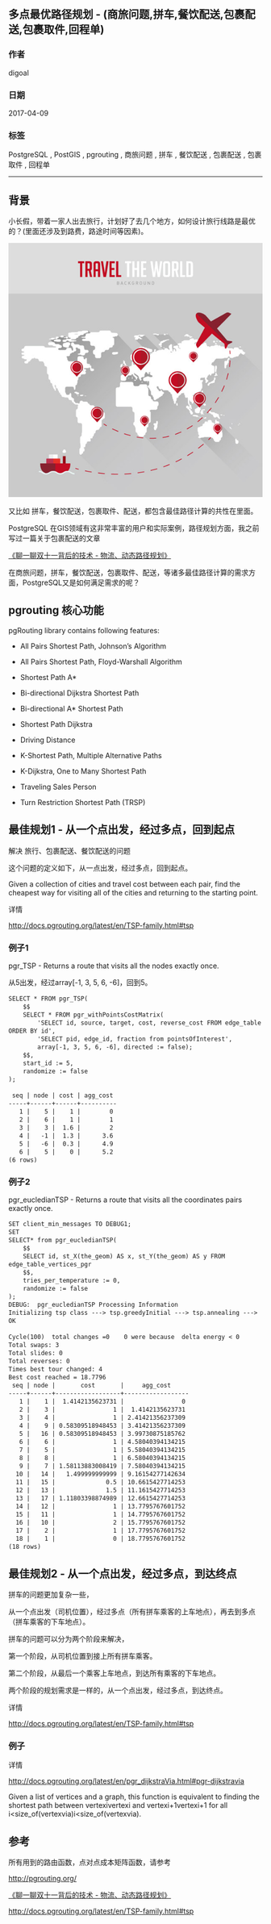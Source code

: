 ## 多点最优路径规划 - (商旅问题,拼车,餐饮配送,包裹配送,包裹取件,回程单)  
                                          
### 作者                                             
digoal                                     
                                      
### 日期                                                                                                         
2017-04-09                                    
                                         
### 标签                                      
PostgreSQL , PostGIS , pgrouting , 商旅问题 , 拼车 , 餐饮配送 , 包裹配送 , 包裹取件 , 回程单    
                                                                                                            
----                                                                                                      
                                                                                                               
## 背景      
小长假，带着一家人出去旅行，计划好了去几个地方，如何设计旅行线路是最优的？(里面还涉及到路费，路途时间等因素)。  
  
![pic](20170409_01_pic_001.jpg)  
  
又比如 拼车，餐饮配送，包裹取件、配送，都包含最佳路径计算的共性在里面。   
  
PostgreSQL 在GIS领域有这非常丰富的用户和实际案例，路径规划方面，我之前写过一篇关于包裹配送的文章  
  
[《聊一聊双十一背后的技术 - 物流、动态路径规划》](../201611/20161114_01.md)  
  
在商旅问题，拼车，餐饮配送，包裹取件、配送，等诸多最佳路径计算的需求方面，PostgreSQL又是如何满足需求的呢？  
  
## pgrouting 核心功能  
pgRouting library contains following features:  
  
- All Pairs Shortest Path, Johnson’s Algorithm  
  
- All Pairs Shortest Path, Floyd-Warshall Algorithm  
  
- Shortest Path A*  
  
- Bi-directional Dijkstra Shortest Path  
  
- Bi-directional A* Shortest Path  
  
- Shortest Path Dijkstra  
  
- Driving Distance  
  
- K-Shortest Path, Multiple Alternative Paths  
  
- K-Dijkstra, One to Many Shortest Path  
  
- Traveling Sales Person  
  
- Turn Restriction Shortest Path (TRSP)  
  
## 最佳规划1 - 从一个点出发，经过多点，回到起点  
解决 旅行、包裹配送、餐饮配送的问题  
  
这个问题的定义如下，从一点出发，经过多点，回到起点。  
  
Given a collection of cities and travel cost between each pair, find the cheapest way for visiting all of the cities and returning to the starting point.  
  
详情  
  
http://docs.pgrouting.org/latest/en/TSP-family.html#tsp  
  
### 例子1  
pgr_TSP - Returns a route that visits all the nodes exactly once.  
  
从5出发，经过array[-1, 3, 5, 6, -6]，回到5。  
  
```  
SELECT * FROM pgr_TSP(  
    $$  
    SELECT * FROM pgr_withPointsCostMatrix(  
        'SELECT id, source, target, cost, reverse_cost FROM edge_table ORDER BY id',  
        'SELECT pid, edge_id, fraction from pointsOfInterest',  
        array[-1, 3, 5, 6, -6], directed := false);  
    $$,  
    start_id := 5,  
    randomize := false  
);  
  
 seq | node | cost | agg_cost   
-----+------+------+----------  
   1 |    5 |    1 |        0  
   2 |    6 |    1 |        1  
   3 |    3 |  1.6 |        2  
   4 |   -1 |  1.3 |      3.6  
   5 |   -6 |  0.3 |      4.9  
   6 |    5 |    0 |      5.2  
(6 rows)  
```  
  
### 例子2  
pgr_eucledianTSP - Returns a route that visits all the coordinates pairs exactly once.  
  
```  
SET client_min_messages TO DEBUG1;  
SET  
SELECT* from pgr_eucledianTSP(  
    $$  
    SELECT id, st_X(the_geom) AS x, st_Y(the_geom) AS y FROM edge_table_vertices_pgr  
    $$,  
    tries_per_temperature := 0,  
    randomize := false  
);  
DEBUG:  pgr_eucledianTSP Processing Information  
Initializing tsp class ---> tsp.greedyInitial ---> tsp.annealing ---> OK  
  
Cycle(100) 	total changes =0	0 were because  delta energy < 0  
Total swaps: 3  
Total slides: 0  
Total reverses: 0  
Times best tour changed: 4  
Best cost reached = 18.7796  
 seq | node |       cost       |     agg_cost       
-----+------+------------------+------------------  
   1 |    1 |  1.4142135623731 |                0  
   2 |    3 |                1 |  1.4142135623731  
   3 |    4 |                1 | 2.41421356237309  
   4 |    9 | 0.58309518948453 | 3.41421356237309  
   5 |   16 | 0.58309518948453 | 3.99730875185762  
   6 |    6 |                1 | 4.58040394134215  
   7 |    5 |                1 | 5.58040394134215  
   8 |    8 |                1 | 6.58040394134215  
   9 |    7 | 1.58113883008419 | 7.58040394134215  
  10 |   14 |   1.499999999999 | 9.16154277142634  
  11 |   15 |              0.5 | 10.6615427714253  
  12 |   13 |              1.5 | 11.1615427714253  
  13 |   17 | 1.11803398874989 | 12.6615427714253  
  14 |   12 |                1 | 13.7795767601752  
  15 |   11 |                1 | 14.7795767601752  
  16 |   10 |                2 | 15.7795767601752  
  17 |    2 |                1 | 17.7795767601752  
  18 |    1 |                0 | 18.7795767601752  
(18 rows)  
```  
  
## 最佳规划2 - 从一个点出发，经过多点，到达终点  
拼车的问题更加复杂一些，  
  
从一个点出发（司机位置），经过多点（所有拼车乘客的上车地点），再去到多点（拼车乘客的下车地点）。  
  
拼车的问题可以分为两个阶段来解决，  
  
第一个阶段，从司机位置到接上所有拼车乘客。  
  
第二个阶段，从最后一个乘客上车地点，到达所有乘客的下车地点。  
  
两个阶段的规划需求是一样的，从一个点出发，经过多点，到达终点。  
  
详情  
  
http://docs.pgrouting.org/latest/en/TSP-family.html#tsp  
  
### 例子  
详情  
  
http://docs.pgrouting.org/latest/en/pgr_dijkstraVia.html#pgr-dijkstravia  
  
Given a list of vertices and a graph, this function is equivalent to finding the shortest path between vertexivertexi and vertexi+1vertexi+1 for all i<size_of(vertexvia)i<size_of(vertexvia).  
  
## 参考    
所有用到的路由函数，点对点成本矩阵函数，请参考  
  
http://pgrouting.org/  
  
[《聊一聊双十一背后的技术 - 物流、动态路径规划》](../201611/20161114_01.md)  
    
http://docs.pgrouting.org/latest/en/TSP-family.html#tsp  
